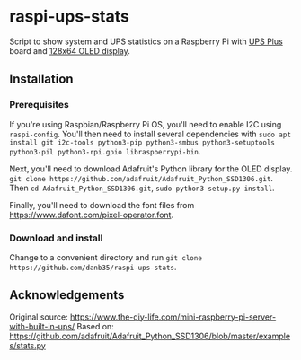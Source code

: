 
# raspi-ups-stats

Script to show system and UPS statistics on a Raspberry Pi with [UPS Plus](https://wiki.52pi.com/index.php/UPS_Plus_SKU:_EP-0136?spm=a2g0o.detail.1000023.17.4bfb6b35vkFvoW) board and [128x64 OLED display](https://www.amazon.com/dp/B08LYL7QFQ?psc=1&ref=ppx_pop_dt_b_product_details).



## Installation

### Prerequisites

If you're using Raspbian/Raspberry Pi OS, you'll need to enable I2C using `raspi-config`.  You'll then need to install several dependencies with `sudo apt install git i2c-tools python3-pip python3-smbus python3-setuptools python3-pil python3-rpi.gpio libraspberrypi-bin`.

Next, you'll need to download Adafruit's Python library for the OLED display.  `git clone https://github.com/adafruit/Adafruit_Python_SSD1306.git`.  Then `cd Adafruit_Python_SSD1306.git`, `sudo python3 setup.py install`.

Finally, you'll need to download the font files from https://www.dafont.com/pixel-operator.font.

### Download and install

Change to a convenient directory and run `git clone https://github.com/danb35/raspi-ups-stats`.

## Acknowledgements

Original source: https://www.the-diy-life.com/mini-raspberry-pi-server-with-built-in-ups/
Based on: https://github.com/adafruit/Adafruit_Python_SSD1306/blob/master/examples/stats.py

  